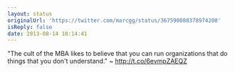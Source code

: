 ```yaml
---
layout: status
originalUrl: 'https://twitter.com/marcgg/status/367590088378974208'
isReply: false
date: 2013-08-14 10:14:41
---
```


"The cult of the MBA likes to believe that you can run organizations that do things that you don't understand." ~ http://t.co/6evmpZAEQZ
